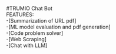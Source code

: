#TRUMIO Chat Bot        
FEATURES:           
-[Summarization of URL pdf]       
-[ML model evaluation and pdf generation]      
-[Code problem solver]       
-[Web Scraping]       
-[Chat with LLM]      
